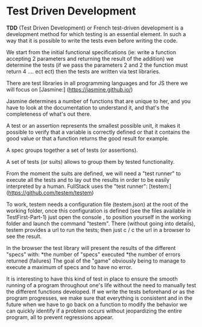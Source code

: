 Test Driven Development
========================


**TDD** (Test Driven Development) or French test-driven development is a development method for which testing is an essential element. In such a way that it is possible to write the tests even before writing the code.

We start from the initial functional specifications (ie: write a function accepting 2 parameters and returning the result of the addition) we determine the tests (if we pass the parameters 2 and 2 the function must return 4 .... ect ect) then the tests are written via test libraries.

There are test libraries in all programming languages ​​and for JS there we will focus on [Jasmine:] (https://jasmine.github.io/)

Jasmine determines a number of functions that are unique to her, and you have to look at the documentation to understand it, and that's the completeness of what's out there.

A test or an assertion represents the smallest possible unit, it makes it possible to verify that a variable is correctly defined or that it contains the good value or that a function returns the good result for example.

A spec groups together a set of tests (or assertions).

A set of tests (or suits) allows to group them by tested functionality.


From the moment the suits are defined, we will need a "test runner" to execute all the tests and to lay out the results in order to be easily interpreted by a human. FullStack uses the "test runner": [testem:] (https://github.com/testem/testem)

To work, testem needs a configuration file (testem.json) at the root of the working folder, once this configuration is defined (see the files available in TestFirst-Part-1) just open the console , to position yourself in the working folder and launch the command "testem". There (without going into details), testem provides a url to run the tests; then just c / c the url in a browser to see the result.


In the browser the test library will present the results of the different "specs" with:
*the number of "specs" executed
*the number of errors returned (failures)
The goal of the "game" obviously being to manage to execute a maximum of specs and to have no error.


It is interesting to have this kind of test in place to ensure the smooth running of a program throughout one's life without the need to manually test the different functions developed. If we write the tests beforehand or as the program progresses, we make sure that everything is consistent and in the future when we have to go back on a function to modify the behavior we can quickly identify if a problem occurs without jeopardizing the entire program, all to prevent regressions appear.